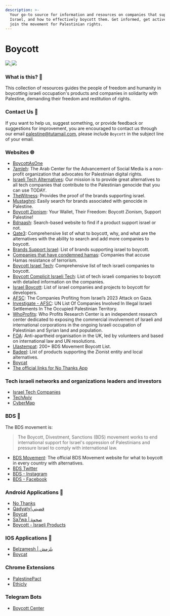 ```yaml
---
description: >-
  Your go-to source for information and resources on companies that support
  Israel, and how to effectively boycott them. Get informed, get active, and
  join the movement for Palestinian rights.
---
```


# Boycott

[![](https://raw.githubusercontent.com/Safouene1/support-palestine-banner/master/StandWithPalestine.svg) ](https://techforpalestine.org/)[![](https://badge.techforpalestine.org/default)](https://techforpalestine.org/)

### What is this? 📌

This collection of resources guides the people of freedom and humanity in boycotting israeli occupation's products and companies in solidarity with Palestine, demanding their freedom and restitution of rights.

### Contact Us 📧

If you want to help us, suggest something, or provide feedback or suggestions for improvement, you are encouraged to contact us through our email [palestine@tutamail.com](mailto:palestine@tutamail.com), please include `Boycott` in the subject line of your email.

### Websites 🌐

* [BoycottAsOne](https://sites.google.com/view/boycottasone/home)
* [7amleh](https://7amleh.org/): The Arab Center for the Advancement of Social Media is a non-profit organization that advocates for Palestinian digital rights.
* [Israeli Tech Alternatives](https://www.israelitechalternatives.com/): Our mission is to provide great alternatives to all tech companies that contribute to the Palestinian genocide that you can use TODAY.
* [TheWitness](https://boycott.thewitness.news/): Provides the proof of the brands supporting israel.
* [Mustaghni](https://www.mustaghni.org/en): Easily search for brands associated with genocide in Palestine.
* [Boycott Zionism](https://www.boycotzionism.com/): Your Wallet, Their Freedom: Boycott Zionism, Support Palestine!
* [Bdnaash](https://bdnaash.com/): Search-based website to find if a product support israel or not.
* [Qate3](https://www.qate3-israel.com/): Comprehensive list of what to boycott, why, and what are the alternatives with the ability to search and add more companies to boycott.
* [Brands Support Israel](https://theislamicinformation.com/news/list-of-brands-supporting-israel/): List of brands supporting israel to boycott.
* [Companies that have condemned hamas](https://som.yale.edu/story/2023/list-companies-have-condemned-hamas-terrorist-attack-israel): Companies that accuse Hamas resistance of terrorism.
* [Boycott Israel Tech](https://boycottisraelitech.com/): Comprehensive list of tech israeli companies to boycott.
* [Boycott Complicit Israeli Tech](https://genocide.vc/bit/): List of tech israeli companies to boycott with detailed information on the companies.
* [Israel Boycott](https://github.com/lirantal/awesome-opensource-israel#companies): List of israel companies and projects to boycott for developers.
* [AFSC](https://afsc.org/companies-behind-2023-attack-gaza): The Companies Profiting from Israel’s 2023 Attack on Gaza.
* [Investigate - AFSC](https://investigate.afsc.org/updates/un-list): UN List Of Companies Involved In Illegal Israeli Settlements In The Occupied Palestinian Territory.
* [WhoProfits](https://www.whoprofits.org/): Who Profits Research Center is an independent research center dedicated to exposing the commercial involvement of Israeli and international corporations in the ongoing Israeli occupation of Palestinian and Syrian land and population.
* [FOA](https://www.foa.org.uk/): Anti-apartheid organisation in the UK, led by volunteers and based on international law and UN resolutions.
* [Ulastempat](https://www.ulastempat.com/international/200-bds-movement-boycott-list-updated/): 200+ BDS Movement Boycott List.
* [Badeel](https://badeel.wiki/): List of products supporting the Zionist entity and local alternatives.
* [Boycat](https://www.boycat.io/)
* [The official links for No Thanks App](https://linktr.ee/Nothanksboycott)

### Tech israeli networks and organizations leaders and investors

* [Israel Tech Companies](https://buyisraelitech.com/)
* [TechAviv](https://www.techaviv.com/)
* [CyberMap](https://www.cybermap.co/)

### BDS 🛑

The BDS movement is:

> The Boycott, Divestment, Sanctions (BDS) movement works to end international support for Israel's oppression of Palestinians and pressure Israel to comply with international law.

* [BDS Movement](https://bdsmovement.net/get-involved/what-to-boycott): The official BDS Movement website for what to boycott in every country with alternatives.
* [BDS Twitter](https://twitter.com/bdsmovement)
* [BDS - Instagram](https://www.instagram.com/bdsnationalcommittee/)
* [BDS - Facebook](https://www.facebook.com/BDSNationalCommittee)

### Android Applications 📱

* [No Thanks](https://play.google.com/store/apps/details?id=com.bashsoftware.boycott)
* [Qadyaty|قضيتي](https://play.google.com/store/apps/details?id=hasnaa.ms\_tree.qadyaty)
* [Boycat](https://play.google.com/store/apps/details?id=com.boycat.app)
* [Sa7wa | صحوة](https://play.google.com/store/apps/details?id=com.agsoft.ps\_product\_barcode\_search)
* [Boycott - Israeli Products](https://play.google.com/store/apps/details?id=com.erbasaran.boycott)

### IOS Applications 📱

* [Belzamesh | بلزمش](https://apps.apple.com/se/app/belzamesh-%D8%A8%D9%84%D8%B2%D9%85%D8%B4/id6472342593?l=en-GB)
* [Boycat](https://apps.apple.com/us/app/boycat/id6474510742)

### Chrome Extensions

* [PalestinePact](https://chromewebstore.google.com/detail/palestinepact/gengdkfcffpnjfolbcbhfiocemfinkem)
* [Ethicly](https://chromewebstore.google.com/detail/ethicly/ogkcaaedackbplbpmeempokiibfmekba)

### Telegram Bots

* [Boycott Center](https://t.me/boycottcenter\_bot)
